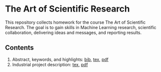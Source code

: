 # The Art of Scientific Research

This repository collects homework for the course The Art of Scientific Research. The goal is to gain skills in Machine Learning research, scientific collaboration, delivering ideas and messages, and reporting results. 

## Contents
1. Abstract, keywords, and highlights: [bib](/Artem-theArt.bib), [tex](/Artem-Step-1.tex), [pdf](/Artem-Step-1.pdf)
1. Industrial project description: [tex](/Artem-Step-2.tex), [pdf](/Artem-Step-2.pdf)